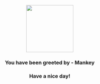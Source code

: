 <p align="center">
            <img src="https://raw.githubusercontent.com/PokeAPI/sprites/master/sprites/pokemon/56.png" width="150" height="150">
          </p>
          <h3 align="center">You have been greeted by - <b>Mankey</b></h3>
          <h3 align="center">Have a nice day!</h3>
        